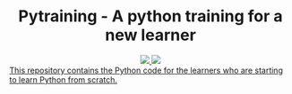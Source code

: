 <div align="center">
  <h1> Pytraining - A python training for a new learner </h1>
  <a href="https://github.com/yesdeepakmittal"target="_blank"><img src="https://img.shields.io/github/followers/yesdeepakmittal?style=social"</a>
  <a href="https://twitter.com/yesdeepakmittal"target="_blank"><img src="https://img.shields.io/twitter/follow/yesdeepakmittal?style=social"</a>
    </div>
This repository contains the Python code for the learners who are starting to learn Python from scratch. 
